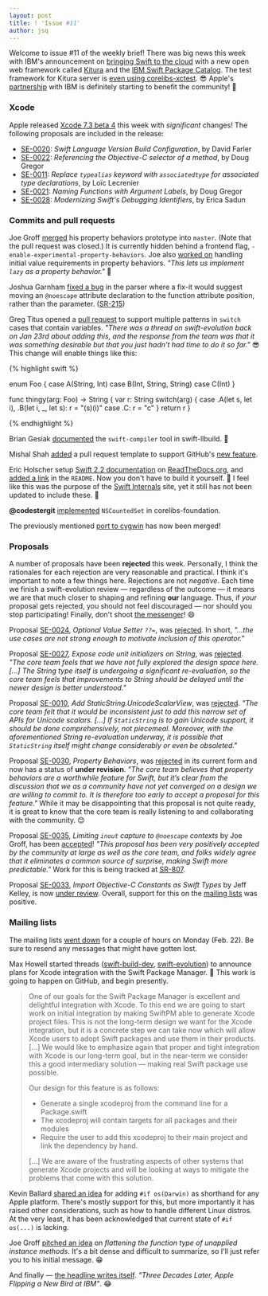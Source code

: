 ```yaml
---
layout: post
title: ! 'Issue #11'
author: jsq
---
```


Welcome to issue #11 of the weekly brief! There was big news this week with IBM's announcement on [bringing Swift to the cloud](http://www.ibm.com/cloud-computing/bluemix/swift/) with a new open web framework called [Kitura](https://github.com/ibm-swift/kitura) and the [IBM Swift Package Catalog](https://swiftpkgs.ng.bluemix.net). The test framework for Kitura server is [even using corelibs-xctest](https://twitter.com/modocache/status/701807962302586880). 😎 Apple's [partnership](http://www.apple.com/business/mobile-enterprise-apps/) with IBM is definitely starting to benefit the community! 🎉

<!--excerpt-->

### Xcode

Apple released [Xcode 7.3 beta 4](http://adcdownload.apple.com/Developer_Tools/Xcode_7.3_beta_4/Xcode_7.3_beta_4_Release_Notes.pdf) this week with *significant* changes! The following proposals are included in the release:

- [SE-0020](https://github.com/apple/swift-evolution/blob/master/proposals/0020-if-swift-version.md): *Swift Language Version Build Configuration*, by David Farler
- [SE-0022](https://github.com/apple/swift-evolution/blob/master/proposals/0022-objc-selectors.md): *Referencing the Objective-C selector of a method*, by Doug Gregor
- [SE-0011](https://github.com/apple/swift-evolution/blob/master/proposals/0011-replace-typealias-associated.md): *Replace `typealias` keyword with `associatedtype` for associated type declarations*, by Loïc Lecrenier
- [SE-0021](https://github.com/apple/swift-evolution/blob/master/proposals/0021-generalized-naming.md): *Naming Functions with Argument Labels*, by Doug Gregor
- [SE-0028](https://github.com/apple/swift-evolution/blob/master/proposals/0028-modernizing-debug-identifiers.md): *Modernizing Swift's Debugging Identifiers*, by Erica Sadun

### Commits and pull requests

Joe Groff [merged](https://github.com/apple/swift/pull/1297) his property behaviors prototype into `master`. (Note that the pull request was closed.) It is currently hidden behind a frontend flag, `-enable-experimental-property-behaviors`. Joe also [worked on](https://github.com/apple/swift/pull/1385) handling initial value requirements in property behaviors. *"This lets us implement `lazy` as a property behavior."* 🎉

Joshua Garnham [fixed a bug](https://github.com/apple/swift/pull/1197) in the parser where a fix-it would suggest moving an `@noescape` attribute declaration to the function attribute position, rather than the parameter. ([SR-215](https://bugs.swift.org/browse/SR-215))

Greg Titus opened a [pull request](https://github.com/apple/swift/pull/1383) to support multiple patterns in `switch` cases that contain variables. *"There was a thread on swift-evolution back on Jan 23rd about adding this, and the response from the team was that it was something desirable but that you just hadn’t had time to do it so far."* 😎 This change will enable things like this:

{% highlight swift %}

enum Foo {
  case A(String, Int)
  case B(Int, String, String)
  case C(Int)
}

func thingy(arg: Foo) -> String {
  var r: String
  switch(arg) {
  case .A(let s, let i), .B(let i, _, let s):
    r = "\(s)\(i)"
  case .C:
    r = "c"
  }
  return r
}

{% endhighlight %}

Brian Gesiak [documented](https://github.com/apple/swift-llbuild/pull/8) the `swift-compiler` tool in swift-llbuild. 🙇

Mishal Shah [added](https://github.com/apple/swift/pull/1360) a pull request template to support GitHub's [new feature](https://github.com/blog/2111-issue-and-pull-request-templates).

Eric Holscher setup [Swift 2.2 documentation](http://apple-swift.readthedocs.org/en/latest/index.html) on [ReadTheDocs.org](https://readthedocs.org), and [added a link](https://github.com/apple/swift/pull/44) in the `README`. Now you don't have to build it yourself. 👏 I feel like this was the purpose of the [Swift Internals](http://apple.github.io/swift-internals/) site, yet it still has not been updated to include these. 🤔

**@codestergit** [implemented](https://github.com/apple/swift-corelibs-foundation/pull/88) `NSCountedSet` in corelibs-foundation.

The previously mentioned [port to cygwin](https://github.com/apple/swift/pull/1108) has now been merged!

### Proposals

A number of proposals have been **rejected** this week. Personally, I think the rationales for each rejection are very reasonable and practical. I think it's important to note a few things here. Rejections are not *negative*. Each time we finish a swift-evolution review &mdash; regardless of the outcome &mdash; it means we are that much closer to shaping and refining **our** language. Thus, if *your* proposal gets rejected, you should not feel discouraged &mdash; nor should you stop participating! Finally, don't shoot [the messenger](https://twitter.com/dgregor79/status/702014672065531904)! 😄

Proposal [SE-0024](https://github.com/apple/swift-evolution/blob/master/proposals/0024-optional-value-setter.md), *Optional Value Setter `??=`*, was [rejected](https://lists.swift.org/pipermail/swift-evolution-announce/2016-February/000043.html). In short, *"...the use cases are not strong enough to motivate inclusion of this operator."*

Proposal [SE-0027](https://github.com/apple/swift-evolution/blob/master/proposals/0027-string-from-code-units.md), *Expose code unit initializers on String*, was [rejected](https://lists.swift.org/pipermail/swift-evolution-announce/2016-February/000044.html). *"The core team feels that we have not fully explored the design space here. [...] The String type itself is undergoing a significant re-evaluation, so the core team feels that improvements to String should be delayed until the newer design is better understood."*

Proposal [SE-0010](https://github.com/apple/swift-evolution/blob/master/proposals/0010-add-staticstring-unicodescalarview.md), *Add  StaticString.UnicodeScalarView*, was [rejected](https://lists.swift.org/pipermail/swift-evolution-announce/2016-February/000045.html). *"The core team felt that it would be inconsistent just to add this narrow set of APIs for Unicode scalars. [...] If `StaticString` is to gain Unicode support, it should be done comprehensively, not piecemeal. Moreover, with the aforementioned String re-evaluation underway, it is possible that `StaticString` itself might change considerably or even be obsoleted."*

Proposal [SE-0030](https://github.com/apple/swift-evolution/blob/master/proposals/0030-property-behavior-decls.md), *Property Behaviors*, was [rejected](https://lists.swift.org/pipermail/swift-evolution-announce/2016-February/000047.html) in its current form and now has a status of **under revision**. *"The core team believes that property behaviors are a worthwhile feature for Swift, but it’s clear from the discussion that we as a community have not yet converged on a design we are willing to commit to. It is therefore too early to accept a proposal for this feature."* While it may be disappointing that this proposal is not quite ready, it is great to know that the core team is really listening to and collaborating with the community. 😊

Proposal [SE-0035](https://github.com/apple/swift-evolution/blob/master/proposals/0035-limit-inout-capture.md), *Limiting `inout` capture to `@noescape` contexts* by Joe Groff, has been [accepted](https://lists.swift.org/pipermail/swift-evolution-announce/2016-February/000046.html)! *"This proposal has been very positively accepted by the community at large as well as the core team, and folks widely agree that it eliminates a common source of surprise, making Swift more predictable."* Work for this is being tracked at [SR-807](https://bugs.swift.org/browse/SR-807).

Proposal [SE-0033](https://github.com/apple/swift-evolution/blob/master/proposals/0033-import-objc-constants.md), *Import Objective-C Constants as Swift Types* by Jeff Kelley, is now [under review](https://lists.swift.org/pipermail/swift-evolution-announce/2016-February/000042.html). Overall, support for this on the [mailing lists](https://lists.swift.org/pipermail/swift-evolution/Week-of-Mon-20160118/006904.html) was positive.

### Mailing lists

The mailing lists [went down](https://lists.swift.org/pipermail/swift-evolution/Week-of-Mon-20160222/010842.html) for a couple of hours on Monday (Feb. 22). Be sure to resend any messages that might have gotten lost.

Max Howell started threads ([swift-build-dev](https://lists.swift.org/pipermail/swift-build-dev/Week-of-Mon-20160215/000272.html), [swift-evolution](https://lists.swift.org/pipermail/swift-evolution/Week-of-Mon-20160215/010679.html)) to announce plans for Xcode integration with the Swift Package Manager. 🎉 This work is going to happen on GitHub, and begin presently.

> One of our goals for the Swift Package Manager is excellent and delightful integration with Xcode.
To this end we are going to start work on initial integration by making SwiftPM able to generate Xcode project files. This is not the long-term design we want for the Xcode integration, but it is a concrete step we can take now which will allow Xcode users to adopt Swift packages and use them in their products. [...] We would like to emphasize again that proper and tight integration with Xcode is our long-term goal, but in the near-term we consider this a good intermediary solution &mdash; making real Swift package use possible.
>
>Our design for this feature is as follows:
>
>* Generate a single xcodeproj from the command line for a Package.swift
>* The xcodeproj will contain targets for all packages and their modules
>* Require the user to add this xcodeproj to their main project and link the dependency by hand.
>
> [...] We are aware of the frustrating aspects of other systems that generate Xcode projects and will be looking at ways to mitigate the problems that come with this solution.

Kevin Ballard [shared an idea](https://lists.swift.org/pipermail/swift-evolution/Week-of-Mon-20160215/010693.html) for adding `#if os(Darwin)` as shorthand for any Apple platform. There's mostly support for this, but more importantly it has raised other considerations, such as how to handle different Linux distros. At the very least, it has been acknowledged that current state of `#if os(...)` is lacking.

Joe Groff [pitched an idea](https://lists.swift.org/pipermail/swift-evolution/Week-of-Mon-20160222/010843.html) on *flattening the function type of unapplied instance methods*. It's a bit dense and difficult to summarize, so I'll just refer you to his initial message. 😁

And finally &mdash; [the headline writes itself](https://twitter.com/jckarter/status/702185887296163840). *"Three Decades Later, Apple Flipping a New Bird at IBM"*. 😂
